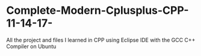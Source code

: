 # Complete-Modern-Cplusplus-CPP-11-14-17-
All the project and files I learned in CPP using Eclipse IDE with the GCC C++ Compiler on Ubuntu
